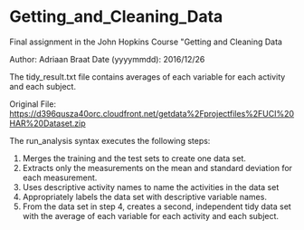 # Getting_and_Cleaning_Data
Final assignment in the John Hopkins Course "Getting and Cleaning Data

Author: Adriaan Braat
Date (yyyymmdd): 2016/12/26

The tidy_result.txt file contains averages of each variable for each activity and each subject. 

Original File:
https://d396qusza40orc.cloudfront.net/getdata%2Fprojectfiles%2FUCI%20HAR%20Dataset.zip 

The run_analysis syntax executes the following steps:
1. Merges the training and the test sets to create one data set.
2. Extracts only the measurements on the mean and standard deviation for each measurement. 
3. Uses descriptive activity names to name the activities in the data set
4. Appropriately labels the data set with descriptive variable names. 
5. From the data set in step 4, creates a second, independent tidy data set with the average of each variable for each activity and each subject.
